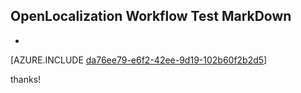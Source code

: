 ## OpenLocalization Workflow Test MarkDown
* 

[AZURE.INCLUDE [da76ee79-e6f2-42ee-9d19-102b60f2b2d5](calleeMd1.md)]

 
thanks!